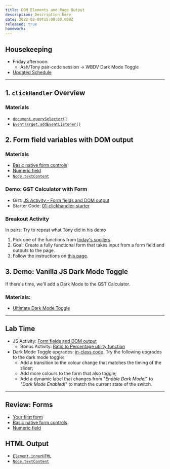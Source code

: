 ```yaml
---
title: DOM Elements and Page Output
description: Description here
date: 2022-02-09T15:00:00.000Z
released: true
homework: 
---
```


## Housekeeping
- Friday afternoon: 
    - Ash/Tony pair-code session -> WBDV Dark Mode Toggle
- [Updated Schedule](/)

---

## 1. `clickHandler` Overview
### Materials
- [`document.querySelector()`](https://developer.mozilla.org/en-US/docs/Web/API/Document/querySelector)
- [`EventTarget.addEventListener()`](https://developer.mozilla.org/en-US/docs/Web/API/EventTarget/addEventListener)

## 2. Form field variables with DOM output
### Materials
- [Basic native form controls](https://developer.mozilla.org/en-US/docs/Learn/Forms/Basic_native_form_controls)
- [Numeric field](https://developer.mozilla.org/en-US/docs/Learn/Forms/HTML5_input_types#numeric_field)
- [`Node.textContent`](https://developer.mozilla.org/en-US/docs/Web/API/Node/textContent)

### Demo: GST Calculator with Form
- Gist: [JS Activity - Form fields and DOM output](https://gist.github.com/acidtone/64c3c63e0ee7de3aa56adfc99deeeef8)
- Starter Code: [01-clickhandler-starter](https://github.com/sait-wbdv/in-class-w22/tree/main/02-09-dom-input-output/01-clickhandler-starter)

### Breakout Activity
In pairs: Try to repeat what Tony did in his demo
1. Pick one of the functions from [today's spoilers](https://github.com/sait-wbdv/in-class-w22/tree/main/02-09-dom-input-output/01-clickhandler-starter)
2. Goal: Create a fully functional form that takes input from a form field and outputs to the page.
3. Follow the instructions on [this page](https://gist.github.com/acidtone/64c3c63e0ee7de3aa56adfc99deeeef8).


## 3. Demo: Vanilla JS Dark Mode Toggle
If there's time, we'll add a Dark Mode to the GST Calculator.
### Materials: 
- [Ultimate Dark Mode Toggle](https://padlet.com/acidtone/UltimateDarkModeToggle)

---

## Lab Time
- JS Activity: [Form fields and DOM output](https://gist.github.com/acidtone/64c3c63e0ee7de3aa56adfc99deeeef8)
    - Bonus Activity: [Ratio to Percentage utility function](https://gist.github.com/acidtone/64c3c63e0ee7de3aa56adfc99deeeef8#bonus-activity)
- Dark Mode Toggle upgrades: [in-class code](https://github.com/sait-wbdv/in-class-w22/tree/main/02-09-dom-input-output/03-gst-calculator-dark-mode). Try the following upgrades to the dark mode toggle:
    - Add a transition to the colour change that matches the timing of the slider;
    - Add more colours to the form that also toggle;
    - Add a dynamic label that changes from "_Enable Dark Mode!_" to "_Dark Mode Enabled!_" to match the current state of the switch.

---

<home-work :home-work="homework">

## Review: Forms
- [Your first form](https://developer.mozilla.org/en-US/docs/Learn/Forms/Your_first_form)
- [Basic native form controls](https://developer.mozilla.org/en-US/docs/Learn/Forms/Basic_native_form_controls)
- [Numeric field](https://developer.mozilla.org/en-US/docs/Learn/Forms/HTML5_input_types#numeric_field)

## HTML Output
- [`Element.innerHTML`](https://developer.mozilla.org/en-US/docs/Web/API/Element/innerHTML)
- [`Node.textContent`](https://developer.mozilla.org/en-US/docs/Web/API/Node/textContent)

</home-work>
